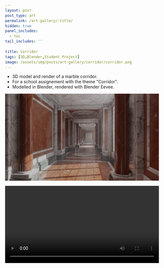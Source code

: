 ```yaml
---
layout: post
post_type: art
permalink: /art-gallery/:title/
hidden: true
panel_includes:
  - toc
tail_includes: ''

title: Corridor
tags: [3D,Blender,Student Project]
image: /assets/img/posts/art-gallery/corridor/corridor.png
---
```


* 3D model and render of a marble corridor. <br>
* For a school assignement with the theme "Corridor". <br>
* Modelled in Blender, rendered with Blender Eevee.

![](/assets/img/posts/art-gallery/corridor/corridor.png)

<video width="100%" controls="controls">
  <source src="/assets/img/posts/art-gallery/corridor/corridor_video.mp4" type="video/mp4">
</video>